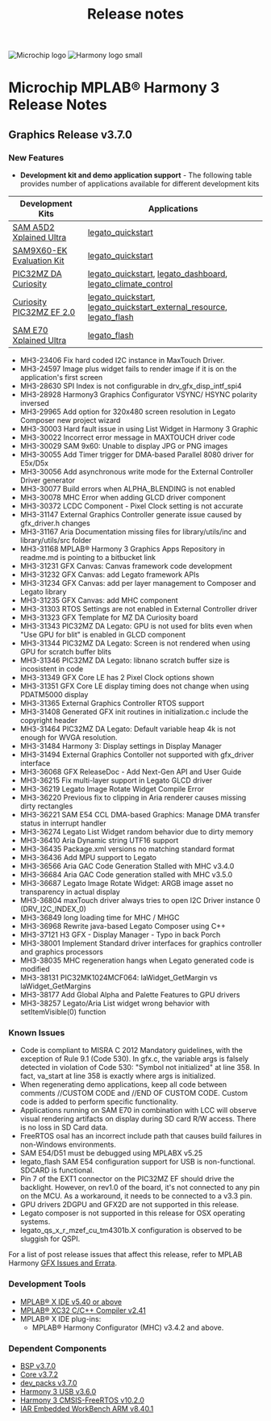 ﻿---
title: Release notes
nav_order: 99
---

![Microchip logo](https://raw.githubusercontent.com/wiki/Microchip-MPLAB-Harmony/Microchip-MPLAB-Harmony.github.io/images/microchip_logo.png)
![Harmony logo small](https://raw.githubusercontent.com/wiki/Microchip-MPLAB-Harmony/Microchip-MPLAB-Harmony.github.io/images/microchip_mplab_harmony_logo_small.png)

# Microchip MPLAB® Harmony 3 Release Notes

## Graphics Release v3.7.0
### New Features

* **Development kit and demo application support** - The following table provides number of applications available for different development kits

| Development Kits     | Applications |
| ---  | --- |
| [SAM A5D2 Xplained Ultra](https://www.microchip.com/developmenttools/ProductDetails/atsama5d2c-xult)      | [legato_quickstart](./docs/legato/html/LegatoQuickstart.html)  |
| [SAM9X60-EK Evaluation Kit](https://www.microchip.com/developmenttools/ProductDetails/DT100126)           | [legato_quickstart](./docs/legato/html/LegatoQuickstart.html)  |
| [PIC32MZ DA Curiosity](https://www.microchip.com/developmenttools/ProductDetails/PartNO/ATSAME70-XPLD)    | [legato_quickstart](./docs/legato/html/LegatoQuickstart.html), [legato_dashboard](./docs/legato/html/LegatoDashboard.html), [legato_climate_control](./docs/legato/html/LegatoClimateControl.html) |
| [Curiosity PIC32MZ EF 2.0](https://www.microchip.com/Developmenttools/ProductDetails/DM320209)            | [legato_quickstart](./docs/legato/html/LegatoQuickstart.html),  [legato_quickstart_external_resource](./docs/legato/html/LegatoQuickstartExtRes.html), [legato_flash](./docs/legato/html/LegatoFlash.html) |
| [SAM E70 Xplained Ultra](https://www.microchip.com/developmenttools/ProductDetails/PartNO/ATSAME70-XPLD)  | [legato_flash](./docs/legato/html/LegatoFlash.html) |


* MH3-23406     Fix hard coded I2C instance in MaxTouch Driver.
* MH3-24597     Image plus widget fails to render image if it is on the application's first screen 
* MH3-28630     SPI Index is not configurable in drv_gfx_disp_intf_spi4 
* MH3-28928 	Harmony3 Graphics Configurator VSYNC/ HSYNC polarity inversed 
* MH3-29965 	Add option for 320x480 screen resolution in Legato Composer new project wizard 
* MH3-30003 	Hard fault issue in using List Widget in Harmony 3 Graphic 
* MH3-30022 	Incorrect error message in MAXTOUCH driver code 
* MH3-30029 	SAM 9x60: Unable to display JPG or PNG images 
* MH3-30055 	Add Timer trigger for DMA-based Parallel 8080 driver for E5x/D5x 
* MH3-30056 	Add asynchronous write mode for the External Controller Driver generator 
* MH3-30077 	Build errors when ALPHA_BLENDING is not enabled 
* MH3-30078 	MHC Error when adding GLCD driver component 
* MH3-30372 	LCDC Component - Pixel Clock setting is not accurate 
* MH3-31147 	External Graphics Controller generate issue caused by gfx_driver.h changes 
* MH3-31167 	Aria Documentation missing files for library/utils/inc and library/utils/src folder 
* MH3-31168 	MPLAB® Harmony 3 Graphics Apps Repository in readme.md is pointing to a bitbucket link 
* MH3-31231 	GFX Canvas: Canvas framework code development 
* MH3-31232 	GFX Canvas: add Legato framework APIs 
* MH3-31234 	GFX Canvas: add per layer management to Composer and Legato library 
* MH3-31235 	GFX Canvas: add MHC component 
* MH3-31303 	RTOS Settings are not enabled in External Controller driver 
* MH3-31323 	GFX Template for MZ DA Curiosity board 
* MH3-31343 	PIC32MZ DA Legato: GPU is not used for blits even when "Use GPU for blit" is enabled in GLCD component 
* MH3-31344 	PIC32MZ DA Legato: Screen is not rendered when using GPU for scratch buffer blits 
* MH3-31346 	PIC32MZ DA Legato: libnano scratch buffer size is incosistent in code 
* MH3-31349 	GFX Core LE has 2 Pixel Clock options shown 
* MH3-31351 	GFX Core LE display timing does not change when using PDATM5000 display 
* MH3-31365 	External Graphics Controller RTOS support 
* MH3-31408 	Generated GFX init routines in initialization.c include the copyright header 
* MH3-31464 	PIC32MZ DA Legato: Default variable heap 4k is not enough for WVGA resolution. 
* MH3-31484 	Harmony 3: Display settings in Display Manager 
* MH3-31494 	External Graphics Contoller not supported with gfx_driver interface 
* MH3-36068 	GFX ReleaseDoc - Add Next-Gen API and User Guide 
* MH3-36215 	Fix multi-layer support in Legato GLCD driver 
* MH3-36219 	Legato Image Rotate Widget Compile Error 
* MH3-36220 	Previous fix to clipping in Aria renderer causes missing dirty rectangles 
* MH3-36221 	SAM E54 CCL DMA-based Graphics: Manage DMA transfer status in interrupt handler 
* MH3-36274 	Legato List Widget random behavior due to dirty memory 
* MH3-36410 	Aria Dynamic string UTF16 support 
* MH3-36435 	Package.xml versions no matching standard format 
* MH3-36436 	Add MPU support to Legato 
* MH3-36566 	Aria GAC Code Generation Stalled with MHC v3.4.0 
* MH3-36684 	Aria GAC Code generation stalled with MHC v3.5.0 
* MH3-36687 	Legato Image Rotate Widget: ARGB image asset no transparency in actual display 
* MH3-36804 	maxTouch driver always tries to open I2C Driver instance 0 (DRV_I2C_INDEX_0) 
* MH3-36849 	long loading time for MHC / MHGC 
* MH3-36968 	Rewrite java-based Legato Composer using C++ 
* MH3-37121 	H3 GFX - Display Manager - Typo in back Porch 
* MH3-38001 	Implement Standard driver interfaces for graphics controller and graphics processors 
* MH3-38035 	MHC regeneration hangs when Legato generated code is modified 
* MH3-38131 	PIC32MK1024MCF064: laWidget_GetMargin vs laWidget_GetMargins 
* MH3-38177 	Add Global Alpha and Palette Features to GPU drivers 
* MH3-38257 	Legato/Aria List widget wrong behavior with setItemVisible(0) function 

### Known Issues

* Code is compliant to MISRA C 2012 Mandatory guidelines, with the exception of Rule 9.1 (Code 530). In gfx.c, the variable args is falsely detected in violation of Code 530: "Symbol not initialized" at line 358. In fact, va_start at line 358 is exactly where args is initialized.
* When regenerating demo applications, keep all code between comments \/\/CUSTOM CODE and \/\/END OF CUSTOM CODE. Custom code is added to perform specific functionality.
* Applications running on SAM E70 in combination with LCC will observe visual rendering artifacts on display during SD card R/W access. There is no loss in SD Card data.
* FreeRTOS osal has an incorrect include path that causes build failures in non-Windows environments.
* SAM E54/D51 must be debugged using MPLABX v5.25
* legato_flash SAM E54 configuration support for USB is non-functional. SDCARD is functional.
* Pin 7 of the EXT1 connector on the PIC32MZ EF should drive the backlight. However, on rev1.0 of the board, it's not connected to any pin on the MCU. As a workaround, it needs to be connected to a v3.3 pin.
* GPU drivers 2DGPU and GFX2D are not supported in this release.
* Legato composer is not supported in this release for OSX operating systems.
* legato_qs_x_r_mzef_cu_tm4301b.X configuration is observed to be sluggish for QSPI.
    
For a list of post release issues that affect this release, refer to MPLAB Harmony [GFX Issues and Errata](https://github.com/Microchip-MPLAB-Harmony/gfx/wiki/Issues-and-Errata).

### Development Tools

* [MPLAB® X IDE v5.40 or above](https://www.microchip.com/mplab/mplab-x-ide)
* [MPLAB® XC32 C/C++ Compiler v2.41](https://www.microchip.com/mplab/compilers)
* MPLAB® X IDE plug-ins:
    * MPLAB® Harmony Configurator (MHC) v3.4.2 and above.

### Dependent Components

* [BSP v3.7.0](https://github.com/Microchip-MPLAB-Harmony/bsp/releases/tag/v3.7.0)
* [Core v3.7.2 ](https://github.com/Microchip-MPLAB-Harmony/core/releases/tag/v3.7.2)
* [dev_packs v3.7.0 ](https://github.com/Microchip-MPLAB-Harmony/dev_packs/releases/tag/v3.7.0)
* [Harmony 3 USB v3.6.0](https://github.com/Microchip-MPLAB-Harmony/usb/releases/tag/v3.6.0)
* [Harmony 3 CMSIS-FreeRTOS v10.2.0](https://github.com/ARM-software/CMSIS-FreeRTOS)
* [IAR Embedded WorkBench ARM v8.40.1](https://www.iar.com/iar-embedded-workbench/#!?architecture=Arm)




